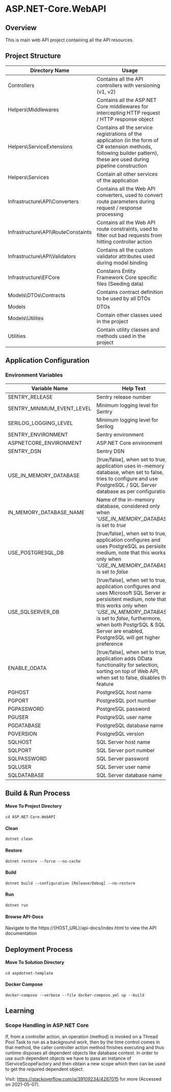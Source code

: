 ﻿# ASP.NET-Core.WebAPI

## Overview

This is main web API project containing all the API resources.

## Project Structure

| Directory Name | Usage |
|----------------|-------|
| Controllers | Contains all the API controllers with versioning (v1, v2) |
| Helpers\Middlewares | Contains all the ASP.NET Core middlewares for intercepting HTTP request / HTTP response object
| Helpers\ServiceExtensions | Contains all the service registrations of the application (in the form of C# extension methods, following builder pattern), these are used during pipeline construction |
| Helpers\Services | Contain all other services of the application |
| Infrastructure\API\Converters | Contains all the Web API converters, used to convert route parameters during request / response processing |
| Infrastructure\API\RouteConstaints | Contains all the Web API route constraints, used to filter out bad requests from hitting controller action |
| Infrastructure\API\Validators | Contains all the custom validator attributes used during model binding |
| Infrastructure\EFCore | Constains Entity Framework Core specific files (Seeding data) |
| Models\DTOs\Contracts | Contains contract definition to be used by all DTOs |
| Models|DTOs | Contains all the DTOs of the application |
| Models\Utilites | Contain other classes used in the project |
| Utilities | Contain utility classes and methods used in the project |

## Application Configuration

### Environment Variables

| Variable Name | Help Text |
|---------------|-----------|
| SENTRY_RELEASE | Sentry release number |
| SENTRY_MINIMUM_EVENT_LEVEL | Minimum logging level for Sentry |
| SERILOG_LOGGING_LEVEL | Minimum logging level for Serilog |
| SENTRY_ENVIRONMENT | Sentry environment |
| ASPNETCORE_ENVIRONMENT | ASP.NET Core environment |
| SENTRY_DSN | Sentry DSN |
| USE_IN_MEMORY_DATABASE | [true/false], when set to true, application uses in-memory database, when set to false, tries to configure and use PostgreSQL / SQL Server database as per configuration |
| IN_MEMORY_DATABASE_NAME | Name of the in-memory database, considered only when '*USE_IN_MEMORY_DATABASE*' is set to *true* |
| USE_POSTGRESQL_DB | [true/false], when set to true, application configures and uses PostgreSQL as persisitent medium, note that this works only when '*USE_IN_MEMORY_DATABASE*' is set to *false* |
| USE_SQLSERVER_DB | [true/false], when set to true, application configures and uses Microsoft SQL Server as persisitent medium, note that this works only when '*USE_IN_MEMORY_DATABASE*' is set to *false*, furthermore, when both PostgrSQL & SQL Server are enabled, PostgreSQL will get higher preference |
| ENABLE_ODATA | [true/false], when set to true, application adds OData functionality for selection, sorting on top of Web API, when set to false, disables this feature |
| PGHOST | PostgreSQL host name |
| PGPORT | PostgreSQL port number |
| PGPASSWORD | PostgreSQL password |
| PGUSER | PostgreSQL user name |
| PGDATABASE | PostgreSQL database name |
| PGVERSION | PostgreSQL version |
| SQLHOST | SQL Server host name |
| SQLPORT | SQL Server port number |
| SQLPASSWORD | SQL Server password |
| SQLUSER | SQL Server user name |
| SQLDATABASE | SQL Server database name |

## Build & Run Process 	

#### Move To Project Directory
```
cd ASP.NET-Core.WebAPI
```

#### Clean
```
dotnet clean
```

#### Restore
```
dotnet restore --force --no-cache
```

#### Build
```
dotnet build --configuration [Release/Debug] --no-restore
```

#### Run
```
dotnet run
```

#### Browse API-Docs

Navigate to the https://{HOST_URL}/api-docs/index.html to view the API documentation

## Deployment Process

#### Move To Solution Directory
```
cd aspdotnet-template
```

#### Docker Compose
```
docker-compose --verbose --file docker-compose.yml up --build
```

## Learning

### Scope Handling in ASP.NET Core

If, from a controller action, an operation (method) is invoked on a Thread Pool Task to run as a background work, then by the time
control comes in that method, the caller controller action method finishes executing and thus runtime disposes all dependent objects
like database context. In order to use such dependent objects we have to pass an instance of IServiceScopeFactory and then obtain a new
scope which then can be used to get the required dependent object. 

Visit: https://stackoverflow.com/q/39109234/4287015 for more (Accessed on 2021-05-07).